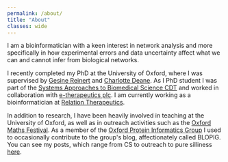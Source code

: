 ```yaml
---
permalink: /about/
title: "About"
classes: wide
---
```


I am a bioinformatician with a keen interest in network analysis and more specifically in how experimental errors and data uncertainty affect what we can and cannot infer from biological networks.

I recently completed my PhD at the University of Oxford, where I was supervised by [Gesine Reinert](http://www.stats.ox.ac.uk/~reinert/) and [Charlotte Deane](http://www.stats.ox.ac.uk/~deane/#). As I PhD student I was part of the [Systems Approaches to Biomedical Science CDT](https://www.sabsr3.ox.ac.uk/home) and worked in collaboration with [e-therapeutics plc](https://www.etherapeutics.co.uk/). I am currently working as a bioinformatician at [Relation Therapeutics](https://www.relationrx.com/). 

In addition to research, I have been heavily involved in teaching at the University of Oxford, as well as in outreach activities such as the [Oxford Maths Festival](https://mathsfest.web.ox.ac.uk/home). As a member of the [Oxford Protein Informatics Group](http://opig.stats.ox.ac.uk/) I used to occasionally contribute to the group's blog, affectionately called BLOPIG. You can see my posts, which range from CS to outreach to pure silliness [here](https://www.blopig.com/blog/author/lyuba/).
